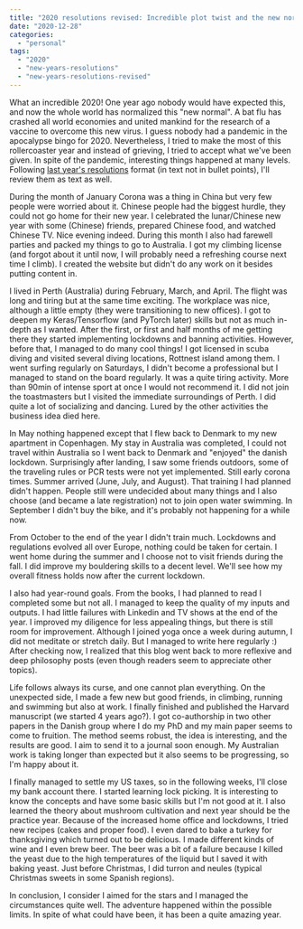```yaml
---
title: "2020 resolutions revised: Incredible plot twist and the new normal"
date: "2020-12-28"
categories: 
  - "personal"
tags: 
  - "2020"
  - "new-years-resolutions"
  - "new-years-resolutions-revised"
---
```


What an incredible 2020! One year ago nobody would have expected this, and now the whole world has normalized this "new normal". A bat flu has crashed all world economies and united mankind for the research of a vaccine to overcome this new virus. I guess nobody had a pandemic in the apocalypse bingo for 2020. Nevertheless, I tried to make the most of this rollercoaster year and instead of grieving, I tried to accept what we've been given. In spite of the pandemic, interesting things happened at many levels. Following [last year's resolutions](https://rocreguant.com/new-years-resolutions-2020-focusing-on-the-right-habits/1610/) format (in text not in bullet points), I'll review them as text as well.

During the month of January Corona was a thing in China but very few people were worried about it. Chinese people had the biggest hurdle, they could not go home for their new year. I celebrated the lunar/Chinese new year with some (Chinese) friends, prepared Chinese food, and watched Chinese TV. Nice evening indeed. During this month I also had farewell parties and packed my things to go to Australia. I got my climbing license (and forgot about it until now, I will probably need a refreshing course next time I climb). I created the website but didn't do any work on it besides putting content in.

I lived in Perth (Australia) during February, March, and April. The flight was long and tiring but at the same time exciting. The workplace was nice, although a little empty (they were transitioning to new offices). I got to deepen my Keras/Tensorflow (and PyTorch later) skills but not as much in-depth as I wanted. After the first, or first and half months of me getting there they started implementing lockdowns and banning activities. However, before that, I managed to do many cool things! I got licensed in scuba diving and visited several diving locations, Rottnest island among them. I went surfing regularly on Saturdays, I didn't become a professional but I managed to stand on the board regularly. It was a quite tiring activity. More than 90min of intense sport at once I would not recommend it. I did not join the toastmasters but I visited the immediate surroundings of Perth. I did quite a lot of socializing and dancing. Lured by the other activities the business idea died here.

In May nothing happened except that I flew back to Denmark to my new apartment in Copenhagen. My stay in Australia was completed, I could not travel within Australia so I went back to Denmark and "enjoyed" the danish lockdown. Surprisingly after landing, I saw some friends outdoors, some of the traveling rules or PCR tests were not yet implemented. Still early corona times. Summer arrived (June, July, and August). That training I had planned didn't happen. People still were undecided about many things and I also choose (and became a late registration) not to join open water swimming. In September I didn't buy the bike, and it's probably not happening for a while now.

From October to the end of the year I didn't train much. Lockdowns and regulations evolved all over Europe, nothing could be taken for certain. I went home during the summer and I choose not to visit friends during the fall. I did improve my bouldering skills to a decent level. We'll see how my overall fitness holds now after the current lockdown.

I also had year-round goals. From the books, I had planned to read I completed some but not all. I managed to keep the quality of my inputs and outputs. I had little failures with Linkedin and TV shows at the end of the year. I improved my diligence for less appealing things, but there is still room for improvement. Although I joined yoga once a week during autumn, I did not meditate or stretch daily. But I managed to write here regularly :) After checking now, I realized that this blog went back to more reflexive and deep philosophy posts (even though readers seem to appreciate other topics).

Life follows always its curse, and one cannot plan everything. On the unexpected side, I made a few new but good friends, in climbing, running and swimming but also at work. I finally finished and published the Harvard manuscript (we started 4 years ago?). I got co-authorship in two other papers in the Danish group where I do my PhD and my main paper seems to come to fruition. The method seems robust, the idea is interesting, and the results are good. I aim to send it to a journal soon enough. My Australian work is taking longer than expected but it also seems to be progressing, so I'm happy about it.

I finally managed to settle my US taxes, so in the following weeks, I'll close my bank account there. I started learning lock picking. It is interesting to know the concepts and have some basic skills but I'm not good at it. I also learned the theory about mushroom cultivation and next year should be the practice year. Because of the increased home office and lockdowns, I tried new recipes (cakes and proper food). I even dared to bake a turkey for thanksgiving which turned out to be delicious. I made different kinds of wine and I even brew beer. The beer was a bit of a failure because I killed the yeast due to the high temperatures of the liquid but I saved it with baking yeast. Just before Christmas, I did turron and neules (typical Christmas sweets in some Spanish regions).

In conclusion, I consider I aimed for the stars and I managed the circumstances quite well. The adventure happened within the possible limits. In spite of what could have been, it has been a quite amazing year.
